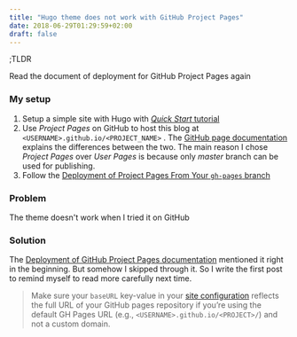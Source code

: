 ```yaml
---
title: "Hugo theme does not work with GitHub Project Pages"
date: 2018-06-29T01:29:59+02:00
draft: false
---
```


;TLDR

Read the document of deployment for GitHub Project Pages again

### My setup

1. Setup a simple site with Hugo with [_Quick Start_ tutorial](https://gohugo.io/getting-started/quick-start/)
2. Use _Project Pages_ on GitHub to host this blog at `<USERNAME>.github.io/<PROJECT_NAME>` . The [GitHub page documentation](https://help.github.com/articles/user-organization-and-project-pages/#user--organization-pages) explains the differences between the two. The main reason I chose _Project Pages_ over _User Pages_ is because only _master_ branch can be used for publishing.
3. Follow the [Deployment of Project Pages From Your `gh-pages` branch](https://gohugo.io/hosting-and-deployment/hosting-on-github/#deployment-of-project-pages-from-your-gh-pages-branch)

### Problem

The theme doesn't work when I tried it on GitHub

### Solution

The [Deployment of GitHub Project Pages documentation](https://gohugo.io/hosting-and-deployment/hosting-on-github/#github-project-pages) mentioned it right in the beginning. But somehow I skipped through it. So I write the first post to remind myself to read more carefully next time.

> Make sure your `baseURL` key-value in your [site configuration](https://gohugo.io/getting-started/configuration/) reflects the full URL of your GitHub pages repository if you’re using the default GH Pages URL (e.g., `<USERNAME>.github.io/<PROJECT>/`) and not a custom domain.

